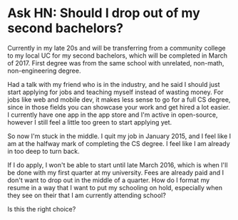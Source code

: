 # Ask HN: Should I drop out of my second bachelors?

Currently in my late 20s and will be transferring from a community college to my local UC for my second bachelors, which will be completed in March of 2017. First degree was from the same school with unrelated, non-math, non-engineering degree.<p>Had a talk with my friend who is in the industry, and he said I should just start applying for jobs and teaching myself instead of wasting money. For jobs like web and mobile dev, it makes less sense to go for a full CS degree, since in those fields you can showcase your work and get hired a lot easier. I currently have one app in the app store and I&#x27;m active in open-source, however I still feel a little too green to start applying yet.<p>So now I&#x27;m stuck in the middle. I quit my job in January 2015, and I feel like I am at the halfway mark of completing the CS degree. I feel like I am already in too deep to turn back.<p>If I do apply, I won&#x27;t be able to start until late March 2016, which is when I&#x27;ll be done with my first quarter at my university. Fees are already paid and I don&#x27;t want to drop out in the middle of a quarter. How do I format my resume in a way that I want to put my schooling on hold, especially when they see on their that I am currently attending school?<p>Is this the right choice?
